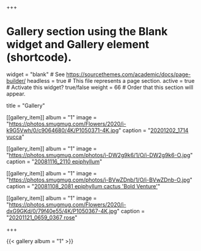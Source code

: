 +++
# Gallery section using the Blank widget and Gallery element (shortcode).
widget = "blank"  # See https://sourcethemes.com/academic/docs/page-builder/
headless = true  # This file represents a page section.
active = true  # Activate this widget? true/false
weight = 66  # Order that this section will appear.

title = "Gallery"

[[gallery_item]]
  album = "1"
  image = "https://photos.smugmug.com/Flowers/2020/i-k9G5Vwh/0/c9064680/4K/P1050371-4K.jpg"
  caption = "[20201202_1714 yucca](https://vkelim.smugmug.com/Flowers/2020/i-k9G5Vwh/A)"

[[gallery_item]]
  album = "1"
  image = "https://photos.smugmug.com/photos/i-DW2g9k6/1/O/i-DW2g9k6-O.jpg"
  caption = "[20081116_2110 epiphyllum](https://vkelim.smugmug.com/Flowers/2008SpringSummer/i-DW2g9k6/A)"

[[gallery_item]]
  album = "1"
  image = "https://photos.smugmug.com/photos/i-BVwZDnb/1/O/i-BVwZDnb-O.jpg"
  caption = "[20081108_2081 epiphyllum cactus 'Bold Venture'](https://vkelim.smugmug.com/Flowers/2008SpringSummer/i-BVwZDnb/A)"

[[gallery_item]]
  album = "1"
  image = "https://photos.smugmug.com/Flowers/2020/i-dxG9GKd/0/79f40e55/4K/P1050367-4K.jpg"
  caption = "[20201121_0659_0367 rose](https://vkelim.smugmug.com/Flowers/2020/i-dxG9GKd/A)"

+++

{{< gallery album = "1" >}}
